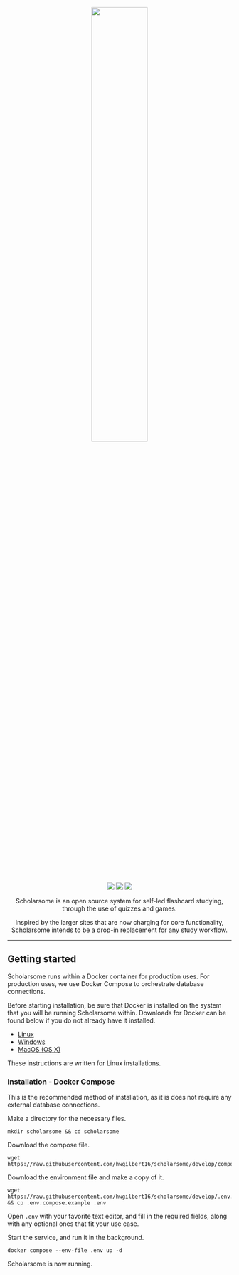 <p align="center"><img src="https://raw.githubusercontent.com/hwgilbert16/scholarsome/develop/apps/front/src/assets/scholarsome-logo-purple-lowercase.svg" height="50%" width="50%"></p>

<div align="center">

<a href="">![](https://img.shields.io/github/license/hwgilbert16/scholarsome?style=flat-square&color=blue)</a>
<a href="">![](https://img.shields.io/badge/contributions-welcome-orange?style=flat-square)</a>
<a href="">![](https://img.shields.io/github/issues/hwgilbert16/scholarsome?style=flat-square)</a>

</div>

<p align="center">Scholarsome is an open source system for self-led flashcard studying, through the use of quizzes and games.</p>

<p align="center">Inspired by the larger sites that are now charging for core functionality, Scholarsome intends to be a drop-in replacement for any study workflow.</p>

---

## Getting started

Scholarsome runs within a Docker container for production uses. For production uses, we use Docker Compose to orchestrate database connections.

Before starting installation, be sure that Docker is installed on the system that you will be running Scholarsome within. Downloads for Docker can be found below if you do not already have it installed.

- [Linux](https://docs.docker.com/linux/started/)
- [Windows](https://docs.docker.com/windows/started)
- [MacOS (OS X)](https://docs.docker.com/mac/started/)

These instructions are written for Linux installations.

### Installation - Docker Compose

This is the recommended method of installation, as it is does not require any external database connections.

Make a directory for the necessary files.

```
mkdir scholarsome && cd scholarsome
```

Download the compose file.

```
wget https://raw.githubusercontent.com/hwgilbert16/scholarsome/develop/compose.yml
```

Download the environment file and make a copy of it.

```
wget https://raw.githubusercontent.com/hwgilbert16/scholarsome/develop/.env.compose.example && cp .env.compose.example .env
```

Open `.env` with your favorite text editor, and fill in the required fields, along with any optional ones that fit your use case.

Start the service, and run it in the background.

```
docker compose --env-file .env up -d
```

Scholarsome is now running.
